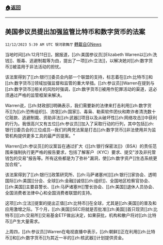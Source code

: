 ###  [:house:返回](README.md)
---


## 美国参议员提出加强监管比特币和数字货币的法案
`12/12/2023 5:39 AM UTC 银河歌舞厅` [轉載自GNews](https://gnews.org/articles/2099038)

当地时间[[zh:12月11日]]，据报道，[[zh:美国参议员]]Elizabeth Warren以[[zh:洗钱]]、贩毒、逃避制裁等为由，提出了一项[[zh:立法]]，以解决她对[[zh:数字货币]]被滥用于非法活动的担忧。

该法案得到了[[zh:银行]]委员会内部一个联盟的支持，标志着在[[zh:比特币]]和[[zh:数字货币]]领域加强监督和监管的重大举措。[[zh:参议员]]Warren在提到与[[zh:数字货币]]相关的风险时强调，[[zh:数字货币]]被用作犯罪活动的渠道，这必须通过严格的监管框架来解决。

Warren说，[[zh:财政部]]明确表示，我们需要新的法律来打击利用[[zh:数字货币]]为[[zh:恐怖组织]]、流氓[[zh:国家]]、毒枭、勒索软件团伙和欺诈者清洗数十亿赃款、逃避制裁、资助非法[[zh:武器]]项目以及从破坏性[[zh:网络攻击]]中获利的行为。我很高兴又有五位[[zh:参议员]]加入了采取行动的行列，其中包括[[zh:银行]]委员会的三位成员--我们的两党法案是打击[[zh:数字货币]]非法使用并为监管机构提供更多工具的最严厉提案。"

Warren[[zh:参议员]]的议案旨在通过扩大《[[zh:银行保密法]]》（BSA）的责任范围来强制执行更严格的报告要求，包括了解客户（KYC）要求、提交"涉及非托管钱包的交易"报告等。所有这些都是为了弥补"漏洞，使[[zh:数字资产]]生态系统更加合规"。

该法案得到了[[zh:银行]]政策研究所、[[zh:马萨诸塞州]][[zh:银行]]家协会、透明国际[[zh:美国]]分会、全球[[zh:金融]]诚信[[zh:组织]]、全国地区检察官协会、[[zh:美国]]主要县警长、[[zh:马萨诸塞州]]警长协会、[[zh:美国]]退休人员协会、全国消费者法律中心和全国消费者联盟的支持。

这项[[zh:立法]]提案的提出正值[[zh:比特币]]在全球，尤其是[[zh:美国]]的普及和应用激增之际。下个月，[[zh:美国]]SEC将就是否批准[[zh:美国]]首只现货[[zh:比特币]][[zh:交易所]]交易基金ETF做出决定，如果获批，机构和散户将对[[zh:比特币]]产生大量需求。

上周四，[[zh:参议员]]Warren在电视直播中表示，[[zh:朝鲜]]正在利用[[zh:比特币]]和[[zh:数字货币]]为其近一半的[[zh:核武器]]计划提供资金。

